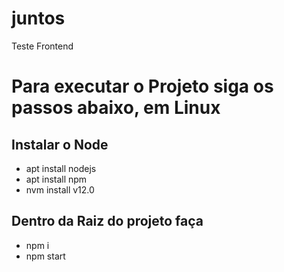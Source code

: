 # juntos
Teste Frontend

# Para executar o Projeto siga os passos abaixo, em Linux

## Instalar o Node
- apt install nodejs
- apt install npm
- nvm install v12.0

## Dentro da Raiz do projeto faça
- npm i
- npm start
